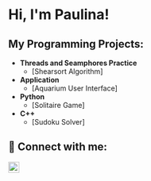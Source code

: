 <h1>Hi, I'm Paulina!
<h2>My Programming Projects:</h2>

- <b>Threads and Seamphores Practice</b>
  - [Shearsort Algorithm]
- <b>Application</b>
  - [Aquarium User Interface]
- <b>Python</b>
  - [Solitaire Game]
- <b>C++</b>
  - [Sudoku Solver]


<h2> 🤳 Connect with me:</h2>


[<img align="left" alt="JoshMadakor | LinkedIn" width="22px" src="https://cdn.jsdelivr.net/npm/simple-icons@v3/icons/linkedin.svg" />][linkedin]

[linkedin]: https://linkedin.com/in/joshmadakor


